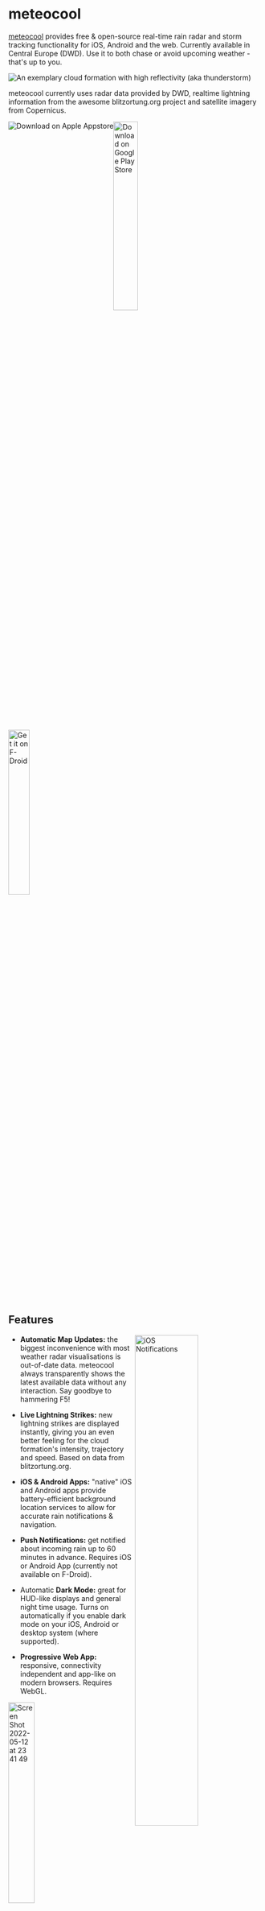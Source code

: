 # meteocool

[meteocool](https://meteocool.com/) provides free & open-source
real-time rain radar and storm tracking functionality for iOS,
Android and the web. Currently available in Central Europe (DWD).
Use it to both chase or avoid upcoming weather - that's up to you.

![An exemplary cloud formation with high reflectivity (aka thunderstorm)](https://raw.githubusercontent.com/v4lli/meteocool/master/doc/pano-thunderstorm.jpg "An exemplary cloud formation with high reflectivity")

meteocool currently uses radar data provided by DWD, realtime lightning
information from the awesome blitzortung.org project and satellite imagery from Copernicus.


<a href="https://itunes.apple.com/de/app/meteocool-rain-radar/id1438364623"><img src="https://raw.githubusercontent.com/v4lli/meteocool/master/frontend/assets/download-on-appstore.png" style="width 32%; float: left;" alt="Download on Apple Appstore"></a>
<a href="https://play.google.com/store/apps/details?id=com.meteocool"><img src="https://user-images.githubusercontent.com/1577223/57536457-84883480-7344-11e9-899d-c31ac124917c.png" style="width: 31%" alt="Download on Google Play Store"></a>
<a href="https://f-droid.org/de/packages/com.meteocool/"><img src="https://raw.githubusercontent.com/meteocool/core/develop/public/assets/fdroid-small.png" style="width: 29%" alt="Get it on F-Droid"></a>


## Features

<img src="https://raw.githubusercontent.com/v4lli/meteocool/master/doc/ios-lockscreen.png" alt="iOS Notifications" width="50%" align="right">

* **Automatic Map Updates:** the biggest inconvenience with most weather radar
  visualisations is out-of-date data. meteocool always transparently shows the
  latest available data without any interaction.  Say goodbye to hammering F5!
* **Live Lightning Strikes:** new lightning strikes are displayed instantly,
  giving you an even better feeling for the cloud formation's intensity,
  trajectory and speed. Based on data from blitzortung.org.
* **iOS & Android Apps:** "native" iOS and Android apps provide battery-efficient
  background location services to allow for accurate rain notifications
  & navigation.
* **Push Notifications:** get notified about incoming rain up to 60 minutes
  in advance. Requires iOS or Android App (currently not available on F-Droid).
  
* Automatic **Dark Mode:** great for HUD-like displays and general
  night time usage. Turns on automatically if you enable dark mode
  on your iOS, Android or desktop system (where supported).

* **Progressive Web App:** responsive, connectivity independent and
  app-like on modern browsers. Requires WebGL.

<img width="32%" alt="Screen Shot 2022-05-12 at 23 41 49" src="https://user-images.githubusercontent.com/1577223/168177022-11ee8d33-b0e7-4325-9153-452adeaae5c6.png">
<img width="32%" alt="Screen Shot 2022-05-12 at 23 41 54" src="https://user-images.githubusercontent.com/1577223/168177032-49166b1a-5fa8-4aa0-ae75-3e40dca7e7e8.png">
<img width="32%" alt="Screen Shot 2022-05-12 at 23 41 43" src="https://user-images.githubusercontent.com/1577223/168177010-ab8c6df4-6458-4489-91d3-a9bf9f1c32a4.png">
 
## Contributing

We welcome contributions of all kinds. Check out the [Frequently Asked Questions](https://github.com/meteocool/core/wiki/FAQ) (currently only available in German).

## Acknowledgements

All our code & documentation is licensed under the AGPL-3.0 license unless noted otherwise in the respective repository's `COPYRIGHT.md` file.

meteocool is developed and maintained by [Valentin Dornauer](https://github.com/v4lli), servers are paid for by [Jonas](https://github.com/pew); Special thanks to [OroraTech](https://github.com/ororatech) for their continued sponsorship.
